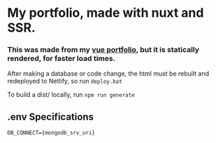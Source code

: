 # My portfolio, made with nuxt and SSR.

### This was made from my [vue portfolio](https://github.com/leomet07/vue-portfolio), but it is statically rendered, for faster load times.

After making a database or code change, the html must be rebuilt and redeployed to Netlify, so run `deploy.bat`

To build a dist/ locally, run `npm run generate`

## .env Specifications

`DB_CONNECT={mongodb_srv_uri}`
